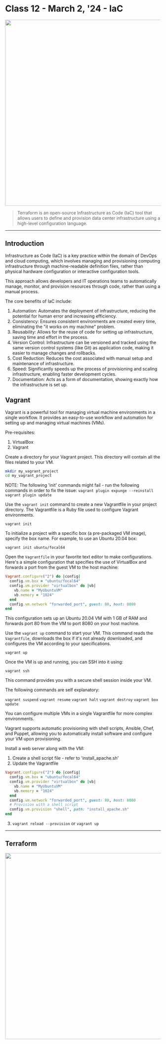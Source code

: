 # Class 12 - March 2, '24 - IaC

<p align="center">
    <img src="https://media.licdn.com/dms/image/D4E12AQF87JaFit12eA/article-cover_image-shrink_600_2000/0/1686738865658?e=2147483647&v=beta&t=ytu7ACQOBlmrfRobY3RHvNX_ZMM5Jmh9f986AgXQ0Wg" style="width:600px;"/>
</p>

> Terraform is an open-source Infrastructure as Code (IaC) tool that allows users to define and provision data center infrastructure using a high-level configuration language.
---

## Introduction

Infrastructure as Code (IaC) is a key practice within the domain of DevOps and cloud computing, which involves managing and provisioning computing infrastructure through machine-readable definition files, rather than physical hardware configuration or interactive configuration tools.

This approach allows developers and IT operations teams to automatically manage, monitor, and provision resources through code, rather than using a manual process.

The core benefits of IaC include:

1. Automation: Automates the deployment of infrastructure, reducing the potential for human error and increasing efficiency.
2. Consistency: Ensures consistent environments are created every time, eliminating the "it works on my machine" problem.
3. Reusability: Allows for the reuse of code for setting up infrastructure, saving time and effort in the process.
4. Version Control: Infrastructure can be versioned and tracked using the same version control systems (like Git) as application code, making it easier to manage changes and rollbacks.
5. Cost Reduction: Reduces the cost associated with manual setup and maintenance of infrastructure.
6. Speed: Significantly speeds up the process of provisioning and scaling infrastructure, enabling faster development cycles.
7. Documentation: Acts as a form of documentation, showing exactly how the infrastructure is set up.

## Vagrant

Vagrant is a powerful tool for managing virtual machine environments in a single workflow. It provides an easy-to-use workflow and automation for setting up and managing virtual machines (VMs).

Pre-requisites:

1. VirtualBox
2. Vagrant

Create a directory for your Vagrant project. This directory will contain all the files related to your VM.

```bash
mkdir my_vagrant_project
cd my_vagrant_project
```

NOTE: The following 'init' commands might fail - run the following commands in order to fix the issue:
`vagrant plugin expunge --reinstall`
`vagrant plugin update`

Use the `vagrant init` command to create a new Vagrantfile in your project directory. The Vagrantfile is a Ruby file used to configure Vagrant environments.

`vagrant init`

To initialize a project with a specific box (a pre-packaged VM image), specify the box name. For example, to use an Ubuntu 20.04 box:

`vagrant init ubuntu/focal64`

Open the `Vagrantfile` in your favorite text editor to make configurations. Here's a simple configuration that specifies the use of VirtualBox and forwards a port from the guest VM to the host machine:

```ruby
Vagrant.configure("2") do |config|
  config.vm.box = "ubuntu/focal64"
  config.vm.provider "virtualbox" do |vb|
    vb.name = "MyUbuntuVM"
    vb.memory = "1024"
  end
  config.vm.network "forwarded_port", guest: 80, host: 8080
end
```

This configuration sets up an Ubuntu 20.04 VM with 1 GB of RAM and forwards port 80 from the VM to port 8080 on your host machine.

Use the `vagrant up` command to start your VM. This command reads the `Vagrantfile`, downloads the box if it's not already downloaded, and configures the VM according to your specifications.

`vagrant up`

Once the VM is up and running, you can SSH into it using:

`vagrant ssh`

This command provides you with a secure shell session inside your VM.

The following commands are self explanatory:

`vagrant suspend`
`vagrant resume`
`vagrant halt`
`vagrant destroy`
`vagrant box update`

You can configure multiple VMs in a single Vagrantfile for more complex environments.

Vagrant supports automatic provisioning with shell scripts, Ansible, Chef, and Puppet, allowing you to automatically install software and configure your VM upon provisioning.

Install a web server along with the VM:

1. Create a shell script file - refer to 'install_apache.sh'
2. Update the Vagrantfile

```ruby
Vagrant.configure("2") do |config|
  config.vm.box = "ubuntu/focal64"
  config.vm.provider "virtualbox" do |vb|
    vb.name = "MyUbuntuVM"
    vb.memory = "1024"
  end
  config.vm.network "forwarded_port", guest: 80, host: 8080
  # Provision with a shell script
  config.vm.provision "shell", path: "install_apache.sh"
end
```

3. `vagrant reload --provision` or `vagrant up`

---

## Terraform

<p align="center">
    <img src="https://i0.wp.com/build5nines.com/wp-content/uploads/2023/11/hashicorp-terraform-workflow-learn-build5nines.jpg" style="width:600px;"/>
</p>

